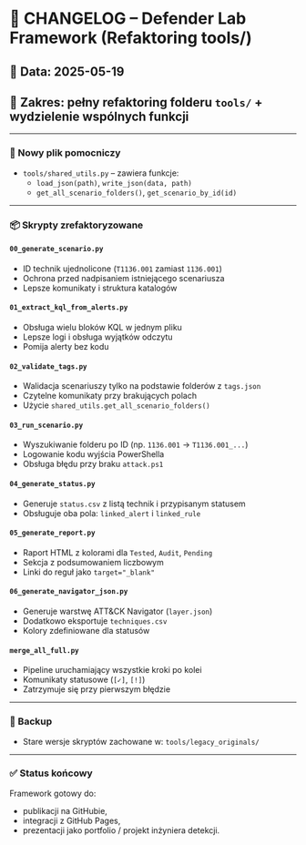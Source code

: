 # 📝 CHANGELOG – Defender Lab Framework (Refaktoring tools/)

## 📅 Data: 2025-05-19
## 🔧 Zakres: pełny refaktoring folderu `tools/` + wydzielenie wspólnych funkcji

---

### 📂 Nowy plik pomocniczy
- `tools/shared_utils.py` – zawiera funkcje:
  - `load_json(path)`, `write_json(data, path)`
  - `get_all_scenario_folders()`, `get_scenario_by_id(id)`

---

### 📦 Skrypty zrefaktoryzowane

#### `00_generate_scenario.py`
- ID technik ujednolicone (`T1136.001` zamiast `1136.001`)
- Ochrona przed nadpisaniem istniejącego scenariusza
- Lepsze komunikaty i struktura katalogów

#### `01_extract_kql_from_alerts.py`
- Obsługa wielu bloków KQL w jednym pliku
- Lepsze logi i obsługa wyjątków odczytu
- Pomija alerty bez kodu

#### `02_validate_tags.py`
- Walidacja scenariuszy tylko na podstawie folderów z `tags.json`
- Czytelne komunikaty przy brakujących polach
- Użycie `shared_utils.get_all_scenario_folders()`

#### `03_run_scenario.py`
- Wyszukiwanie folderu po ID (np. `1136.001` → `T1136.001_...`)
- Logowanie kodu wyjścia PowerShella
- Obsługa błędu przy braku `attack.ps1`

#### `04_generate_status.py`
- Generuje `status.csv` z listą technik i przypisanym statusem
- Obsługuje oba pola: `linked_alert` i `linked_rule`

#### `05_generate_report.py`
- Raport HTML z kolorami dla `Tested`, `Audit`, `Pending`
- Sekcja z podsumowaniem liczbowym
- Linki do reguł jako `target="_blank"`

#### `06_generate_navigator_json.py`
- Generuje warstwę ATT&CK Navigator (`layer.json`)
- Dodatkowo eksportuje `techniques.csv`
- Kolory zdefiniowane dla statusów

#### `merge_all_full.py`
- Pipeline uruchamiający wszystkie kroki po kolei
- Komunikaty statusowe (`[✓]`, `[!]`)
- Zatrzymuje się przy pierwszym błędzie

---

### 🧳 Backup
- Stare wersje skryptów zachowane w: `tools/legacy_originals/`

---

### ✅ Status końcowy
Framework gotowy do:
- publikacji na GitHubie,
- integracji z GitHub Pages,
- prezentacji jako portfolio / projekt inżyniera detekcji.

